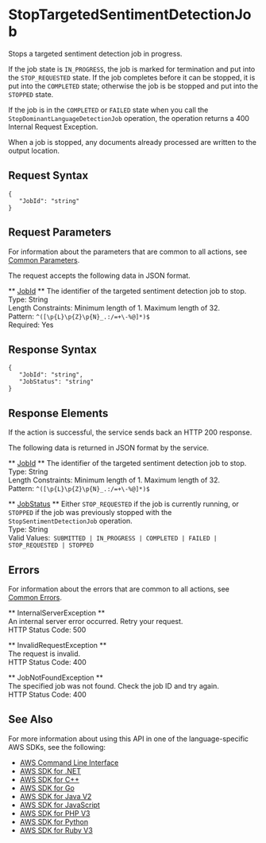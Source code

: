 # StopTargetedSentimentDetectionJob<a name="API_StopTargetedSentimentDetectionJob"></a>

Stops a targeted sentiment detection job in progress\.

If the job state is `IN_PROGRESS`, the job is marked for termination and put into the `STOP_REQUESTED` state\. If the job completes before it can be stopped, it is put into the `COMPLETED` state; otherwise the job is be stopped and put into the `STOPPED` state\.

If the job is in the `COMPLETED` or `FAILED` state when you call the `StopDominantLanguageDetectionJob` operation, the operation returns a 400 Internal Request Exception\. 

When a job is stopped, any documents already processed are written to the output location\.

## Request Syntax<a name="API_StopTargetedSentimentDetectionJob_RequestSyntax"></a>

```
{
   "JobId": "string"
}
```

## Request Parameters<a name="API_StopTargetedSentimentDetectionJob_RequestParameters"></a>

For information about the parameters that are common to all actions, see [Common Parameters](CommonParameters.md)\.

The request accepts the following data in JSON format\.

 ** [JobId](#API_StopTargetedSentimentDetectionJob_RequestSyntax) **   <a name="comprehend-StopTargetedSentimentDetectionJob-request-JobId"></a>
The identifier of the targeted sentiment detection job to stop\.  
Type: String  
Length Constraints: Minimum length of 1\. Maximum length of 32\.  
Pattern: `^([\p{L}\p{Z}\p{N}_.:/=+\-%@]*)$`   
Required: Yes

## Response Syntax<a name="API_StopTargetedSentimentDetectionJob_ResponseSyntax"></a>

```
{
   "JobId": "string",
   "JobStatus": "string"
}
```

## Response Elements<a name="API_StopTargetedSentimentDetectionJob_ResponseElements"></a>

If the action is successful, the service sends back an HTTP 200 response\.

The following data is returned in JSON format by the service\.

 ** [JobId](#API_StopTargetedSentimentDetectionJob_ResponseSyntax) **   <a name="comprehend-StopTargetedSentimentDetectionJob-response-JobId"></a>
The identifier of the targeted sentiment detection job to stop\.  
Type: String  
Length Constraints: Minimum length of 1\. Maximum length of 32\.  
Pattern: `^([\p{L}\p{Z}\p{N}_.:/=+\-%@]*)$` 

 ** [JobStatus](#API_StopTargetedSentimentDetectionJob_ResponseSyntax) **   <a name="comprehend-StopTargetedSentimentDetectionJob-response-JobStatus"></a>
Either `STOP_REQUESTED` if the job is currently running, or `STOPPED` if the job was previously stopped with the `StopSentimentDetectionJob` operation\.  
Type: String  
Valid Values:` SUBMITTED | IN_PROGRESS | COMPLETED | FAILED | STOP_REQUESTED | STOPPED` 

## Errors<a name="API_StopTargetedSentimentDetectionJob_Errors"></a>

For information about the errors that are common to all actions, see [Common Errors](CommonErrors.md)\.

 ** InternalServerException **   
An internal server error occurred\. Retry your request\.  
HTTP Status Code: 500

 ** InvalidRequestException **   
The request is invalid\.  
HTTP Status Code: 400

 ** JobNotFoundException **   
The specified job was not found\. Check the job ID and try again\.  
HTTP Status Code: 400

## See Also<a name="API_StopTargetedSentimentDetectionJob_SeeAlso"></a>

For more information about using this API in one of the language\-specific AWS SDKs, see the following:
+  [AWS Command Line Interface](https://docs.aws.amazon.com/goto/aws-cli/comprehend-2017-11-27/StopTargetedSentimentDetectionJob) 
+  [AWS SDK for \.NET](https://docs.aws.amazon.com/goto/DotNetSDKV3/comprehend-2017-11-27/StopTargetedSentimentDetectionJob) 
+  [AWS SDK for C\+\+](https://docs.aws.amazon.com/goto/SdkForCpp/comprehend-2017-11-27/StopTargetedSentimentDetectionJob) 
+  [AWS SDK for Go](https://docs.aws.amazon.com/goto/SdkForGoV1/comprehend-2017-11-27/StopTargetedSentimentDetectionJob) 
+  [AWS SDK for Java V2](https://docs.aws.amazon.com/goto/SdkForJavaV2/comprehend-2017-11-27/StopTargetedSentimentDetectionJob) 
+  [AWS SDK for JavaScript](https://docs.aws.amazon.com/goto/AWSJavaScriptSDK/comprehend-2017-11-27/StopTargetedSentimentDetectionJob) 
+  [AWS SDK for PHP V3](https://docs.aws.amazon.com/goto/SdkForPHPV3/comprehend-2017-11-27/StopTargetedSentimentDetectionJob) 
+  [AWS SDK for Python](https://docs.aws.amazon.com/goto/boto3/comprehend-2017-11-27/StopTargetedSentimentDetectionJob) 
+  [AWS SDK for Ruby V3](https://docs.aws.amazon.com/goto/SdkForRubyV3/comprehend-2017-11-27/StopTargetedSentimentDetectionJob) 